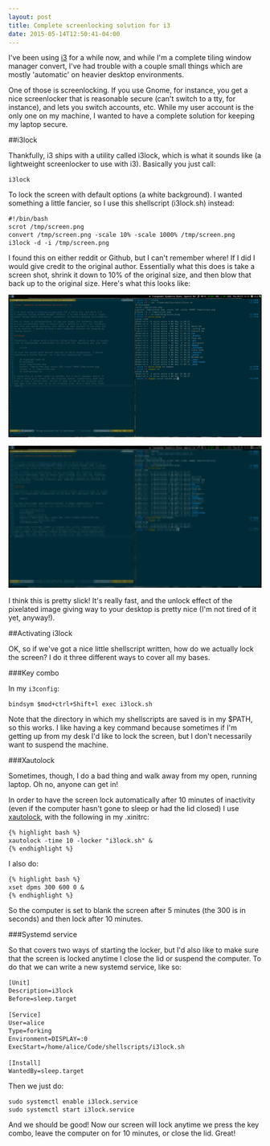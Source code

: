 ```yaml
---
layout: post
title: Complete screenlocking solution for i3
date: 2015-05-14T12:50:41-04:00
---
```


I've been using [i3](https://i3wm.org) for a while now, and while I'm
a complete tiling window manager convert, I've had trouble with a couple
small things which are mostly 'automatic' on heavier desktop environments.

One of those is screenlocking. If you use Gnome, for instance, you get
a nice screenlocker that is reasonable secure (can't switch to a tty, for
instance), and lets you switch accounts, etc. While my user account is the
only one on my machine, I wanted to have a complete solution for keeping
my laptop secure.

##i3lock

Thankfully, i3 ships with a utility called i3lock, which is what it sounds
like (a lightweight screenlocker to use with i3). Basically you just call:

    i3lock

To lock the screen with default options (a white background). I wanted
something a little fancier, so I use this shellscript (i3lock.sh) instead:

    #!/bin/bash
    scrot /tmp/screen.png
    convert /tmp/screen.png -scale 10% -scale 1000% /tmp/screen.png
    i3lock -d -i /tmp/screen.png

I found this on either reddit or Github, but I can't remember where! If
I did I would give credit to the original author. Essentially what this
does is take a screen shot, shrink it down to 10% of the original size,
and then blow that back up to the original size. Here's what this looks
like:

![Before conversion](/images/i3lockscreenbefore.png)

![After conversion](/images/i3lockscreenafter.png)

I think this is pretty slick! It's really fast, and the unlock effect of
the pixelated image giving way to your desktop is pretty nice (I'm not
tired of it yet, anyway!).

##Activating i3lock

OK, so if we've got a nice little shellscript written, how do we actually
lock the screen? I do it three different ways to cover all my bases.

###Key combo

In my `i3config`:

    bindsym $mod+ctrl+Shift+l exec i3lock.sh

Note that the directory in which my shellscripts are saved is in my $PATH,
so this works. I like having a key command because sometimes if I'm
getting up from my desk I'd like to lock the screen, but I don't
necessarily want to suspend the machine.

###Xautolock

Sometimes, though, I do a bad thing and walk away from my open, running
laptop. Oh no, anyone can get in!

In order to have the screen lock automatically after 10 minutes of
inactivity (even if the computer hasn't gone to sleep or had the lid
closed) I use
[xautolock](https://www.archlinux.org/packages/community/x86_64/xautolock/),
with the following in my .xinitrc:

    {% highlight bash %}
    xautolock -time 10 -locker "i3lock.sh" &
    {% endhighlight %}

I also do:

    {% highlight bash %}
    xset dpms 300 600 0 &
    {% endhighlight %}

So the computer is set to blank the screen after 5 minutes (the 300 is in
seconds) and then lock after 10 minutes. 

###Systemd service

So that covers two ways of starting the locker, but I'd also like to make
sure that the screen is locked anytime I close the lid or suspend the
computer. To do that we can write a new systemd service, like so:

    [Unit]
    Description=i3lock
    Before=sleep.target

    [Service]
    User=alice
    Type=forking
    Environment=DISPLAY=:0
    ExecStart=/home/alice/Code/shellscripts/i3lock.sh

    [Install]
    WantedBy=sleep.target

Then we just do:
    
    sudo systemctl enable i3lock.service
    sudo systemctl start i3lock.service

And we should be good! Now our screen will lock anytime we press the key
combo, leave the computer on for 10 minutes, or close the lid. Great!
